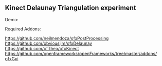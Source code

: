Kinect Delaunay Triangulation experiment
----------------------------------------

Demo: 

Required Addons: 

https://github.com/neilmendoza/ofxPostProcessing 
https://github.com/obviousjim/ofxDelaunay 
https://github.com/ofTheo/ofxKinect 
https://github.com/openframeworks/openFrameworks/tree/master/addons/ofxGui 

